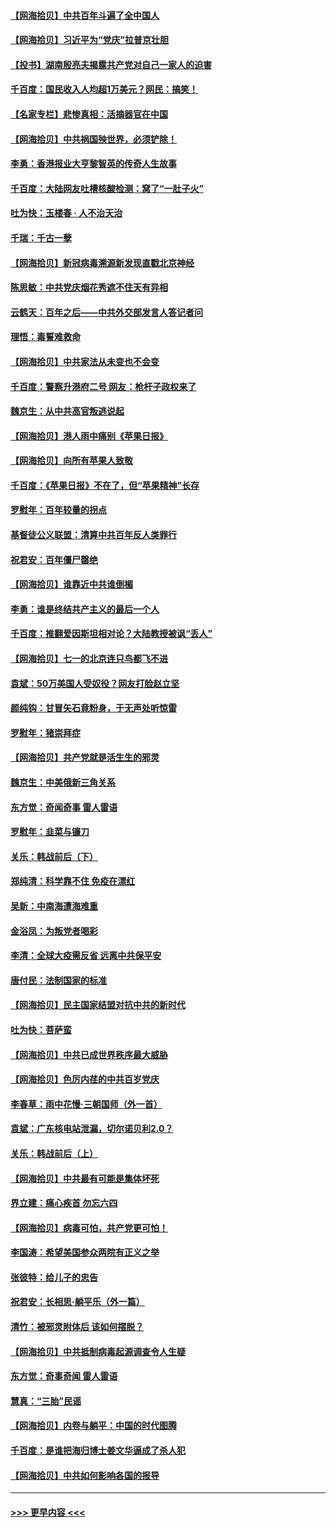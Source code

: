 #### [【网海拾贝】中共百年斗遍了全中国人](../pages/nsc993/n13060020.md?t=07020201) 
#### [【网海拾贝】习近平为“党庆”拉普京壮胆](../pages/nsc993/n13057781.md?t=07020201) 
#### [【投书】湖南殷亮夫揭露共产党对自己一家人的迫害](../pages/nsc993/n13057744.md?t=07020201) 
#### [千百度：国民收入人均超1万美元？网民：搞笑！](../pages/nsc993/n13057692.md?t=07020201) 
#### [【名家专栏】悲惨真相：活摘器官在中国](../pages/nsc993/n13056611.md?t=07020201) 
#### [【网海拾贝】中共祸国殃世界，必须铲除！](../pages/nsc993/n13056011.md?t=07020201) 
#### [李勇：香港报业大亨黎智英的传奇人生故事](../pages/nsc993/n13055258.md?t=07020201) 
#### [千百度：大陆网友吐槽核酸检测：窝了“一肚子火”](../pages/nsc993/n13055194.md?t=07020201) 
#### [吐为快：玉楼春 · 人不治天治](../pages/nsc993/n13054028.md?t=07020201) 
#### [千瑞：千古一孽](../pages/nsc993/n13054016.md?t=07020201) 
#### [【网海拾贝】新冠病毒溯源新发现直戳北京神经](../pages/nsc993/n13052425.md?t=07020201) 
#### [陈思敏：中共党庆烟花秀遮不住天有异相](../pages/nsc993/n13052020.md?t=07020201) 
#### [云鹤天：百年之后——中共外交部发言人答记者问](../pages/nsc993/n13051604.md?t=07020201) 
#### [理悟：毒誓难救命](../pages/nsc993/n13051601.md?t=07020201) 
#### [【网海拾贝】中共家法从未变也不会变](../pages/nsc993/n13050366.md?t=07020201) 
#### [千百度：警察升港府二号 网友：枪杆子政权来了](../pages/nsc993/n13050261.md?t=07020201) 
#### [魏京生：从中共高官叛逃说起](../pages/nsc993/n13048997.md?t=07020201) 
#### [【网海拾贝】港人雨中痛别《苹果日报》](../pages/nsc993/n13048941.md?t=07020201) 
#### [【网海拾贝】向所有苹果人致敬](../pages/nsc993/n13046795.md?t=07020201) 
#### [千百度：《苹果日报》不在了，但“苹果精神”长存](../pages/nsc993/n13046703.md?t=07020201) 
#### [罗慰年：百年较量的拐点](../pages/nsc993/n13046542.md?t=07020201) 
#### [基督徒公义联盟：清算中共百年反人类罪行](../pages/nsc993/n13046499.md?t=07020201) 
#### [祝君安：百年僵尸罄绝](../pages/nsc993/n13045595.md?t=07020201) 
#### [【网海拾贝】谁靠近中共谁倒楣](../pages/nsc993/n13044667.md?t=07020201) 
#### [李勇：谁是终结共产主义的最后一个人](../pages/nsc993/n13044397.md?t=07020201) 
#### [千百度：推翻爱因斯坦相对论？大陆教授被讽“丢人”](../pages/nsc993/n13043908.md?t=07020201) 
#### [【网海拾贝】七一的北京连只鸟都飞不进](../pages/nsc993/n13041377.md?t=07020201) 
#### [袁斌：50万美国人受奴役？网友打脸赵立坚](../pages/nsc993/n13041330.md?t=07020201) 
#### [颜纯钩：甘冒矢石竟粉身，于无声处听惊雷](../pages/nsc993/n13041140.md?t=07020201) 
#### [罗慰年：猪崇拜症](../pages/nsc993/n13041071.md?t=07020201) 
#### [【网海拾贝】共产党就是活生生的邪灵](../pages/nsc993/n13036627.md?t=07020201) 
#### [魏京生：中美俄新三角关系](../pages/nsc993/n13035986.md?t=07020201) 
#### [东方觉：奇闻奇事 雷人雷语](../pages/nsc993/n13035878.md?t=07020201) 
#### [罗慰年：韭菜与镰刀](../pages/nsc993/n13034374.md?t=07020201) 
#### [关乐：韩战前后（下）](../pages/nsc993/n13034113.md?t=07020201) 
#### [郑纯清：科学靠不住 免疫在漂红](../pages/nsc993/n13034093.md?t=07020201) 
#### [吴新：中南海遭海难重](../pages/nsc993/n13034084.md?t=07020201) 
#### [金浴凤：为叛党者喝彩](../pages/nsc993/n13034058.md?t=07020201) 
#### [李清：全球大疫需反省 远离中共保平安](../pages/nsc993/n13033784.md?t=07020201) 
#### [唐付民：法制国家的标准](../pages/nsc993/n13032944.md?t=07020201) 
#### [【网海拾贝】民主国家结盟对抗中共的新时代](../pages/nsc993/n13031717.md?t=07020201) 
#### [吐为快：菩萨蛮](../pages/nsc993/n13030033.md?t=07020201) 
#### [【网海拾贝】中共已成世界秩序最大威胁](../pages/nsc993/n13028138.md?t=07020201) 
#### [【网海拾贝】色厉内荏的中共百岁党庆](../pages/nsc993/n13025582.md?t=07020201) 
#### [李春草：雨中花慢‧三朝国师（外一首）](../pages/nsc993/n13025567.md?t=07020201) 
#### [袁斌：广东核电站泄漏，切尔诺贝利2.0？](../pages/nsc993/n13025475.md?t=07020201) 
#### [关乐：韩战前后（上）](../pages/nsc993/n13025387.md?t=07020201) 
#### [【网海拾贝】中共最有可能是集体坏死](../pages/nsc993/n13023101.md?t=07020201) 
#### [界立建：痛心疾首 勿忘六四](../pages/nsc993/n13022339.md?t=07020201) 
#### [【网海拾贝】病毒可怕，共产党更可怕！](../pages/nsc993/n13020728.md?t=07020201) 
#### [李国涛：希望美国参众两院有正义之举](../pages/nsc993/n13020674.md?t=07020201) 
#### [张彼特：给儿子的忠告](../pages/nsc993/n13018934.md?t=07020201) 
#### [祝君安：长相思‧躺平乐（外一篇）](../pages/nsc993/n13018923.md?t=07020201) 
#### [清竹：被邪灵附体后 该如何摆脱？](../pages/nsc993/n13018877.md?t=07020201) 
#### [【网海拾贝】中共抵制病毒起源调查令人生疑](../pages/nsc993/n13017785.md?t=07020201) 
#### [东方觉：奇事奇闻 雷人雷语](../pages/nsc993/n13017577.md?t=07020201) 
#### [慧真：“三胎”民谣](../pages/nsc993/n13017394.md?t=07020201) 
#### [【网海拾贝】内卷与躺平：中国的时代图腾](../pages/nsc993/n13016128.md?t=07020201) 
#### [千百度：是谁把海归博士姜文华逼成了杀人犯](../pages/nsc993/n13015218.md?t=07020201) 
#### [【网海拾贝】中共如何影响各国的报导](../pages/nsc993/n13012599.md?t=07020201) 

----
#### [ >>> 更早内容 <<< ](../indexes/nsc993-earlier.md)
